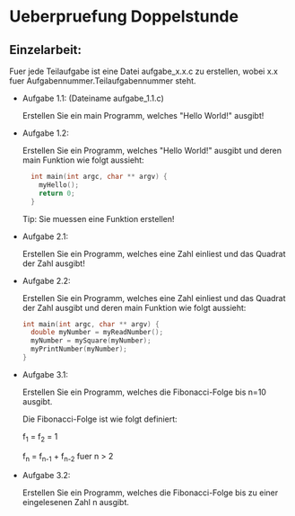 
# Ueberpruefung Doppelstunde

## Einzelarbeit:

Fuer jede Teilaufgabe ist eine Datei aufgabe_x.x.c zu erstellen, wobei x.x fuer Aufgabennummer.Teilaufgabennummer steht.

* Aufgabe 1.1: (Dateiname aufgabe_1.1.c)
  
  Erstellen Sie ein main Programm, welches "Hello World!" ausgibt!

* Aufgabe 1.2:

  Erstellen Sie ein Programm, welches "Hello World!" ausgibt und deren main Funktion wie folgt aussieht:

  ```C
    int main(int argc, char ** argv) {
      myHello();
      return 0;
    }
  ```

  Tip: Sie muessen eine Funktion erstellen!

* Aufgabe 2.1: 

  Erstellen Sie ein Programm, welches eine Zahl einliest und das Quadrat der Zahl ausgibt!

* Aufgabe 2.2:

  Erstellen Sie ein Programm, welches eine Zahl einliest und das Quadrat der Zahl ausgibt und deren main Funktion wie folgt aussieht:

  ```C
  int main(int argc, char ** argv) {
    double myNumber = myReadNumber();
    myNumber = mySquare(myNumber);
    myPrintNumber(myNumber);
  }
  ```

* Aufgabe 3.1:

  Erstellen Sie ein Programm, welches die Fibonacci-Folge bis n=10 ausgibt.

  Die Fibonacci-Folge ist wie folgt definiert:

  f<sub>1</sub> = f<sub>2</sub> = 1
  
  f<sub>n</sub> = f<sub>n-1</sub> + f<sub>n-2</sub> fuer n > 2

* Aufgabe 3.2:

  Erstellen Sie ein Programm, welches die Fibonacci-Folge bis zu einer eingelesenen Zahl n ausgibt.
